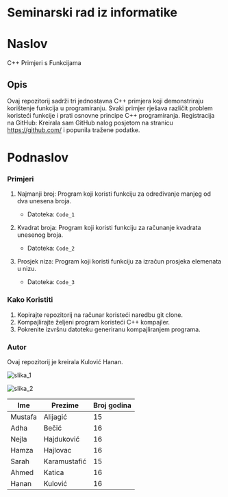# Seminarski rad iz informatike
# Naslov
C++ Primjeri s Funkcijama

## Opis
Ovaj repozitorij sadrži tri jednostavna C++ primjera koji demonstriraju korištenje funkcija u programiranju. Svaki primjer rješava različit problem koristeći funkcije i prati osnovne principe C++ programiranja.
Registracija na GitHub: Kreirala sam GitHub nalog posjetom na stranicu https://github.com/ i popunila tražene podatke.

# Podnaslov
### Primjeri

1. Najmanji broj: Program koji koristi funkciju za određivanje manjeg od dva unesena broja.
   - Datoteka: `Code_1`

2. Kvadrat broja: Program koji koristi funkciju za računanje kvadrata unesenog broja.
   - Datoteka: `Code_2`

3. Prosjek niza: Program koji koristi funkciju za izračun prosjeka elemenata u nizu.
   - Datoteka: `Code_3`

### Kako Koristiti
1. Kopirajte repozitorij na računar koristeći naredbu git clone.
2. Kompajlirajte željeni program koristeći C++ kompajler.
3. Pokrenite izvršnu datoteku generiranu kompajliranjem programa.

### Autor
Ovaj repozitorij je kreirala Kulović Hanan.


![slika_1](https://upload.wikimedia.org/wikipedia/commons/thumb/c/c2/GitHub_Invertocat_Logo.svg/1200px-GitHub_Invertocat_Logo.svg.png)

![slika_2](https://www.novilist.hr/wp-content/uploads/2023/03/iStock-1199279669-717x478.jpg)


|  Ime  |  Prezime   | Broj godina |
|-------|------------|-------------|
|Mustafa|  Alijagić  |     15      |
| Adha  |   Bečić    |     16      |
| Nejla | Hajduković |     16      |
| Hamza |  Hajlovac  |     16      |
| Sarah |Karamustafić|     15      |
| Ahmed |   Katica   |     16      |
| Hanan |  Kulović   |     16      |
